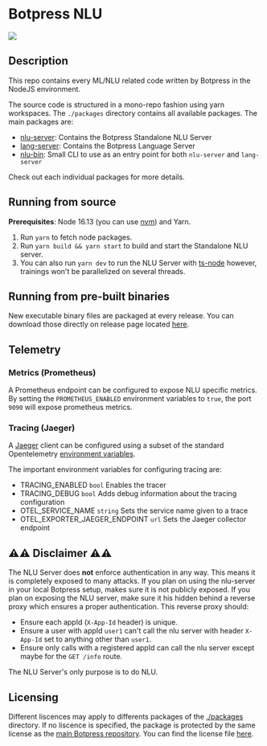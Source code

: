 # Botpress NLU

<img src="./readme.gif"/>

## Description

This repo contains every ML/NLU related code written by Botpress in the NodeJS environment.

The source code is structured in a mono-repo fashion using yarn workspaces. The `./packages` directory contains all available packages. The main packages are:

- [nlu-server](./packages/nlu-server/readme.md): Contains the Botpress Standalone NLU Server
- [lang-server](./packages/lang-server/readme.md): Contains the Botpress Language Server
- [nlu-bin](./packages/nlu-bin/readme.md): Small CLI to use as an entry point for both `nlu-server` and `lang-server`

Check out each individual packages for more details.

## Running from source

**Prerequisites**: Node 16.13 (you can use [nvm](https://github.com/creationix/nvm)) and Yarn.

1. Run `yarn` to fetch node packages.
1. Run `yarn build && yarn start` to build and start the Standalone NLU server.
1. You can also run `yarn dev` to run the NLU Server with [ts-node](https://github.com/TypeStrong/ts-node) however, trainings won't be parallelized on several threads.

## Running from pre-built binaries

New executable binary files are packaged at every release. You can download those directly on release page located [here](https://github.com/botpress/nlu/releases).

## Telemetry

### Metrics (Prometheus)

A Prometheus endpoint can be configured to expose NLU specific metrics. By setting the `PROMETHEUS_ENABLED` environment variables to `true`, the port `9090` will expose prometheus metrics.

### Tracing (Jaeger)

A [Jaeger](https://www.jaegertracing.io/) client can be configured using a subset of the standard Opentelemetry [environment variables](https://opentelemetry.io/docs/reference/specification/sdk-environment-variables).

The important environment variables for configuring tracing are:

- TRACING_ENABLED `bool` Enables the tracer
- TRACING_DEBUG `bool` Adds debug information about the tracing configuration
- OTEL_SERVICE_NAME `string` Sets the service name given to a trace
- OTEL_EXPORTER_JAEGER_ENDPOINT `url` Sets the Jaeger collector endpoint

## ⚠️⚠️ Disclaimer ⚠️⚠️

The NLU Server does **not** enforce authentication in any way. This means it is completely exposed to many attacks. If you plan on using the nlu-server in your local Botpress setup, makes sure it is not publicly exposed. If you plan on exposing the NLU server, make sure it his hidden behind a reverse proxy which ensures a proper authentication. This reverse proxy should:

- Ensure each appId (`X-App-Id` header) is unique.
- Ensure a user with appId `user1` can't call the nlu server with header `X-App-Id` set to anything other than `user1`.
- Ensure only calls with a registered appId can call the nlu server except maybe for the `GET /info` route.

The NLU Server's only purpose is to do NLU.

## Licensing

Different liscences may apply to differents packages of the [./packages](https://github.com/botpress/nlu/tree/master/packages) directory. If no liscence is specified, the package is protected by the same license as the [main Botpress repository](https://github.com/botpress/botpress). You can find the license file [here](https://github.com/botpress/botpress/blob/master/LICENSE).
